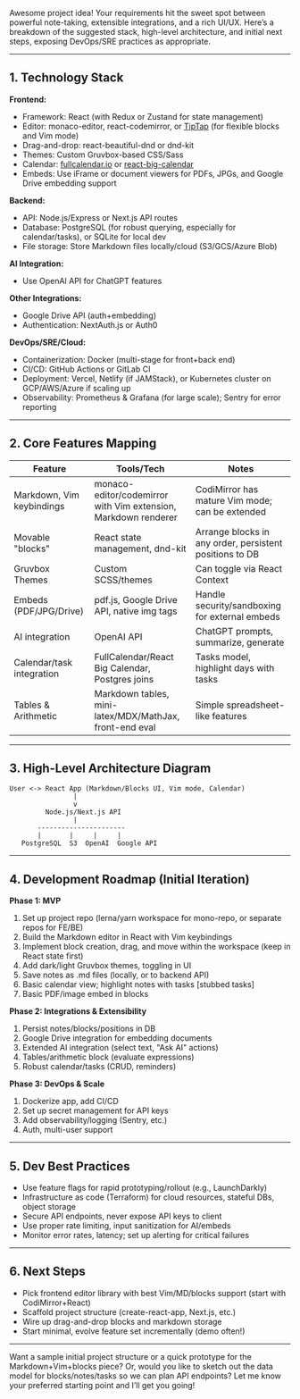 Awesome project idea! Your requirements hit the sweet spot between powerful note-taking, extensible integrations, and a rich UI/UX. Here’s a breakdown of the suggested stack, high-level architecture, and initial next steps, exposing DevOps/SRE practices as appropriate.

---

## 1. Technology Stack

**Frontend:**
- Framework: React (with Redux or Zustand for state management)
- Editor: monaco-editor, react-codemirror, or [TipTap](https://tiptap.dev/) (for flexible blocks and Vim mode)
- Drag-and-drop: react-beautiful-dnd or dnd-kit
- Themes: Custom Gruvbox-based CSS/Sass
- Calendar: [fullcalendar.io](https://fullcalendar.io) or [react-big-calendar](https://jquense.github.io/react-big-calendar/)
- Embeds: Use iFrame or document viewers for PDFs, JPGs, and Google Drive embedding support

**Backend:**
- API: Node.js/Express or Next.js API routes
- Database: PostgreSQL (for robust querying, especially for calendar/tasks), or SQLite for local dev
- File storage: Store Markdown files locally/cloud (S3/GCS/Azure Blob)

**AI Integration:**
- Use OpenAI API for ChatGPT features

**Other Integrations:**
- Google Drive API (auth+embedding)
- Authentication: NextAuth.js or Auth0

**DevOps/SRE/Cloud:**
- Containerization: Docker (multi-stage for front+back end)
- CI/CD: GitHub Actions or GitLab CI
- Deployment: Vercel, Netlify (if JAMStack), or Kubernetes cluster on GCP/AWS/Azure if scaling up
- Observability: Prometheus & Grafana (for large scale); Sentry for error reporting

---

## 2. Core Features Mapping

| Feature | Tools/Tech | Notes |
|---|---|---|
| Markdown, Vim keybindings | monaco-editor/codemirror with Vim extension, Markdown renderer | CodiMirror has mature Vim mode; can be extended |
| Movable "blocks" | React state management, dnd-kit | Arrange blocks in any order, persistent positions to DB |
| Gruvbox Themes | Custom SCSS/themes | Can toggle via React Context |
| Embeds (PDF/JPG/Drive) | pdf.js, Google Drive API, native img tags | Handle security/sandboxing for external embeds |
| AI integration | OpenAI API | ChatGPT prompts, summarize, generate |
| Calendar/task integration | FullCalendar/React Big Calendar, Postgres joins | Tasks model, highlight days with tasks |
| Tables & Arithmetic | Markdown tables, mini-latex/MDX/MathJax, front-end eval | Simple spreadsheet-like features |

---

## 3. High-Level Architecture Diagram

```plaintext
User <-> React App (Markdown/Blocks UI, Vim mode, Calendar)
                |
                v
         Node.js/Next.js API
                |
       ----------------------
       |       |     |     |
   PostgreSQL  S3  OpenAI  Google API

```

---

## 4. Development Roadmap (Initial Iteration)

**Phase 1: MVP**
1. Set up project repo (lerna/yarn workspace for mono-repo, or separate repos for FE/BE)
2. Build the Markdown editor in React with Vim keybindings
3. Implement block creation, drag, and move within the workspace (keep in React state first)
4. Add dark/light Gruvbox themes, toggling in UI
5. Save notes as .md files (locally, or to backend API)
6. Basic calendar view; highlight notes with tasks [stubbed tasks]
7. Basic PDF/image embed in blocks

**Phase 2: Integrations & Extensibility**
1. Persist notes/blocks/positions in DB
2. Google Drive integration for embedding documents
3. Extended AI integration (select text, "Ask AI" actions)
4. Tables/arithmetic block (evaluate expressions)
5. Robust calendar/tasks (CRUD, reminders)

**Phase 3: DevOps & Scale**
1. Dockerize app, add CI/CD
2. Set up secret management for API keys
3. Add observability/logging (Sentry, etc.)
4. Auth, multi-user support

---

## 5. Dev Best Practices

- Use feature flags for rapid prototyping/rollout (e.g., LaunchDarkly)
- Infrastructure as code (Terraform) for cloud resources, stateful DBs, object storage
- Secure API endpoints, never expose API keys to client
- Use proper rate limiting, input sanitization for AI/embeds
- Monitor error rates, latency; set up alerting for critical failures

---

## 6. Next Steps

- Pick frontend editor library with best Vim/MD/blocks support (start with CodiMirror+React)
- Scaffold project structure (create-react-app, Next.js, etc.)
- Wire up drag-and-drop blocks and markdown storage
- Start minimal, evolve feature set incrementally (demo often!)

---

Want a sample initial project structure or a quick prototype for the Markdown+Vim+blocks piece? Or, would you like to sketch out the data model for blocks/notes/tasks so we can plan API endpoints? Let me know your preferred starting point and I’ll get you going!
